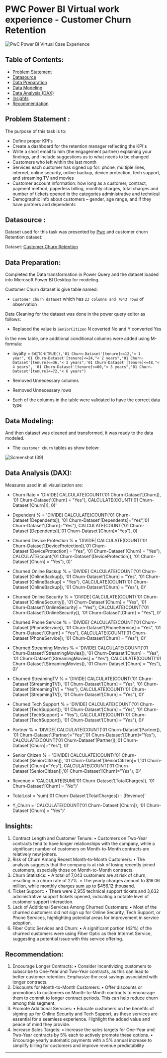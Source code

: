 # PWC Power BI Virtual work experience - Customer Churn Retention

![PwC Power BI Virtual Case Experience](https://user-images.githubusercontent.com/118357991/227788348-b988c4df-7923-46d6-8af7-102b8042f721.png)

## Table of Contents:

- [Problem Statement](https://github.com/DarvinciVincent/Customer_Churn_Retension_dashboard/edit/main/README.md#problem-statement-)
- [Datasource](https://github.com/DarvinciVincent/Customer_Churn_Retension_dashboard/edit/main/README.md#datasource-)
- [Data Preparation](https://github.com/DarvinciVincent/Customer_Churn_Retension_dashboard/edit/main/README.md#data-preparation)
- [Data Modeling](https://github.com/DarvinciVincent/Customer_Churn_Retension_dashboard/edit/main/README.md#data-modeling)
- [Data Analysis (DAX)](https://github.com/DarvinciVincent/Customer_Churn_Retension_dashboard/edit/main/README.md#data-analysis-dax)
- [Insights](https://github.com/DarvinciVincent/Customer_Churn_Retension_dashboard/edit/main/README.md#insights)
- [Recommendation](https://github.com/DarvinciVincent/Customer_Churn_Retension_dashboard/edit/main/README.md#recommendation)

## Problem Statement :

The purpose of this task is to:

- Define proper KPI's
- Create a dashboard for the retention manager reflecting the KPI's
- Write a short email to him (the engagement partner) explaining your findings, and include suggestions as to what needs to be changed
- Customers who left within the last month
- Services each customer has signed up for: phone, multiple lines, internet, online security, online backup, device protection, tech support, and streaming TV and movies
- Customer account information: how long as a customer, contract, payment method, paperless billing, monthly charges, total charges and number of tickets opened in the categories administrative and technical
- Demographic info about customers – gender, age range, and if they have partners and dependents

## Datasource :

Dataset used for this task was presented by [Pwc](https://www.pwc.ch/en/careers-with-pwc/students/virtual-case-experience.html) and customer churn Retention dataset:

Dataset: [Customer Churn Retention](https://github.com/DarvinciVincent/Customer_Churn_Retension_dashboard/blob/main/02%20Churn-Dataset.xlsx)

## Data Preparation:

Completed the Data transformation in Power Query and the dataset loaded into Microsoft Power BI Desktop for modeling.

Customer Churn dataset is give table named:

- `Customer churn dataset` which has `23 columns and 7043 rows` of observation

Data Cleaning for the dataset was done in the power query editor as follows:

- Replaced  the value is `SeniorCitizen` N coverted No and Y converted Yes

In the new table, one additional conditional columns were added using M-formula:

- loyalty = `SWITCH(TRUE(),'01 Churn-Dataset'[tenure]<=12,"< 1 year",'01 Churn-Dataset'[tenure]<=24,"< 2 years",'01 Churn-Dataset'[tenure]<=36,"< 3 years",'01 Churn-Dataset'[tenure]<=48,"< 4 years", '01 Churn-Dataset'[tenure]<=60,"< 5 years",'01 Churn-Dataset'[tenure]<=72,"< 6 years")`

- Removed Unnecessary columns 
- Removed Unnecessary rows
- Each of the columns in the table were validated to have the correct data type

## Data Modeling:

And then dataset was cleaned and transformed, it was ready to the data modeled.

- The `customer churn` tables as show below:

![Screenshot (39)](https://user-images.githubusercontent.com/118357991/227792100-51216842-8e72-4e48-b740-aab5d2f97541.png)

## Data Analysis (DAX):

Measures used in  all visualization are:

- Churn Rate = 
'DIVIDE(
    CALCULATE(COUNT('01 Churn-Dataset'[Churn]), '01 Churn-Dataset'[Churn] = "Yes"),
    CALCULATE(COUNT('01 Churn-Dataset'[Churn])),
    0)'

- Dependent % = 
'DIVIDE(
    CALCULATE(COUNT('01 Churn-Dataset'[Dependents]), '01 Churn-Dataset'[Dependents]="Yes",'01 Churn-Dataset'[Churn]="Yes"),
    CALCULATE(COUNT('01 Churn-Dataset'[Dependents]),'01 Churn-Dataset'[Churn]="Yes"),
    0)

- Churned Device Protection % = 
'DIVIDE(
    CALCULATE(COUNT('01 Churn-Dataset'[DeviceProtection]),'01 Churn-Dataset'[DeviceProtection] = "Yes", '01 Churn-Dataset'[Churn] = "Yes"), 
    CALCULATE(count('01 Churn-Dataset'[DeviceProtection]), '01 Churn-Dataset'[Churn] = "Yes"),
    0)'
  
- Churned Online Backup % = 
'DIVIDE(
    CALCULATE(COUNT('01 Churn-Dataset'[OnlineBackup]), '01 Churn-Dataset'[Churn] = "Yes", '01 Churn-Dataset'[OnlineBackup] = "Yes"),
    CALCULATE(COUNT('01 Churn-Dataset'[OnlineBackup]), '01 Churn-Dataset'[Churn] = "Yes"),
    0)'

- Churned Online Security % = 
'DIVIDE(
    CALCULATE(COUNT('01 Churn-Dataset'[OnlineSecurity]), '01 Churn-Dataset'[Churn] = "Yes", '01 Churn-Dataset'[OnlineSecurity] = "Yes"),
    CALCULATE(COUNT('01 Churn-Dataset'[OnlineSecurity]), '01 Churn-Dataset'[Churn] = "Yes"),
    0'

- Churned Phone Service % = 
'DIVIDE(
    CALCULATE(COUNT('01 Churn-Dataset'[PhoneService]), '01 Churn-Dataset'[PhoneService] = "Yes", '01 Churn-Dataset'[Churn] = "Yes"),
    CALCULATE(COUNT('01 Churn-Dataset'[PhoneService]), '01 Churn-Dataset'[Churn] = "Yes"),
    0)'

- Churned Streaming Movies % = 
'DIVIDE(
    CALCULATE(COUNT('01 Churn-Dataset'[StreamingMovies]), '01 Churn-Dataset'[Churn] = "Yes", '01 Churn-Dataset'[StreamingMovies] = "Yes"),
    CALCULATE(COUNT('01 Churn-Dataset'[StreamingMovies]), '01 Churn-Dataset'[Churn] = "Yes"),
    0)'

- Churned StreamingTV % = 
'DIVIDE(
    CALCULATE(COUNT('01 Churn-Dataset'[StreamingTV]), '01 Churn-Dataset'[Churn] = "Yes", '01 Churn-Dataset'[StreamingTV] = "Yes"),
    CALCULATE(COUNT('01 Churn-Dataset'[StreamingTV]), '01 Churn-Dataset'[Churn] = "Yes"),
    0)'
  
- Churned Tech Support % = 
'DIVIDE(
    CALCULATE(COUNT('01 Churn-Dataset'[TechSupport]), '01 Churn-Dataset'[Churn] = "Yes", '01 Churn-Dataset'[TechSupport] = "Yes"),
    CALCULATE(COUNT('01 Churn-Dataset'[TechSupport]), '01 Churn-Dataset'[Churn] = "Yes"),
    0)'

- Partner % = 
'DIVIDE(
    CALCULATE(COUNT('01 Churn-Dataset'[Partner]), '01 Churn-Dataset'[Partner]="Yes",'01 Churn-Dataset'[Churn]="Yes"),
    CALCULATE(COUNT('01 Churn-Dataset'[Partner]),'01 Churn-Dataset'[Churn]="Yes"),
    0)'

- Senior Citizen % = 
'DIVIDE(
    CALCULATE(COUNT('01 Churn-Dataset'[SeniorCitizen]), '01 Churn-Dataset'[SeniorCitizen]= 1,'01 Churn-Dataset'[Churn]="Yes"),
    CALCULATE(COUNT('01 Churn-Dataset'[SeniorCitizen]),'01 Churn-Dataset'[Churn]="Yes"),
    0)'

- Revenue = 'CALCULATE(SUM('01 Churn-Dataset'[TotalCharges]), '01 Churn-Dataset'[Churn] = "No")'

- TotalLost = 'sum('01 Churn-Dataset'[TotalCharges]) - [Revenue]'

- Y_Churn = 'CALCULATE(COUNT('01 Churn-Dataset'[Churn]), '01 Churn-Dataset'[Churn] = "Yes")'
## Insights:
1. Contract Length and Customer Tenure:
• Customers on Two-Year contracts tend to have longer relationships with the company, while a significant number of customers on Month-to-Month contracts are relatively
new joiners.
2. Risk of Churn Among Recent Month-to-Month Customers:
• The analysis suggests that the company is at risk of losing recently joined customers, especially those on Month-to-Month contracts.
3. Churn Statistics:
• A total of 7,043 customers are at risk of churn, resulting in a churn rate of 27%.
• The yearly charges amount to $16.06 million, while monthly charges sum up to $456.12 thousand.
4. Ticket Support:
• There were 2,955 technical support tickets and 3,632 administrative support tickets opened, indicating a notable level of customer support interaction.
5. Lack of Additional Services Among Churned Customers:
• Most of the churned customers did not sign up for Online Security, Tech Support, or Phone Services, highlighting potential areas for improvement in service adoption.
6. Fiber Optic Services and Churn:
• A significant portion (42%) of the churned customers were using Fiber Optic as their Internet Service, suggesting a potential issue with this service offering.

## Recommendation:
1. Encourage Longer Contracts:
• Consider incentivizing customers to subscribe to One-Year and Two-Year contracts, as this can lead to better customer retention. Emphasize the cost savings associated with
longer contracts.
2. Discounts for Month-to-Month Customers:
• Offer discounts or promotions to customers on Month-to-Month contracts to encourage them to commit to longer contract periods. This can help reduce churn among this
segment.
3. Promote Additional Services:
• Educate customers on the benefits of signing up for Online Security and Tech Support, as these services are essential for a seamless experience. Highlight the added value
and peace of mind they provide.
4. Increase Sales Targets:
• Increase the sales targets for One-Year and Two-Year contracts by 5% each to actively promote these options.
• Encourage yearly automatic payments with a 5% annual increase to simplify billing for customers and improve revenue predictability

---













